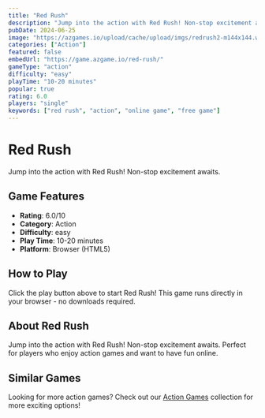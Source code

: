```yaml
---
title: "Red Rush"
description: "Jump into the action with Red Rush! Non-stop excitement awaits."
pubDate: 2024-06-25
image: "https://azgames.io/upload/cache/upload/imgs/redrush2-m144x144.webp"
categories: ["Action"]
featured: false
embedUrl: "https://game.azgame.io/red-rush/"
gameType: "action"
difficulty: "easy"
playTime: "10-20 minutes"
popular: true
rating: 6.0
players: "single"
keywords: ["red rush", "action", "online game", "free game"]
---
```


# Red Rush

Jump into the action with Red Rush! Non-stop excitement awaits.

## Game Features

- **Rating**: 6.0/10
- **Category**: Action
- **Difficulty**: easy
- **Play Time**: 10-20 minutes
- **Platform**: Browser (HTML5)

## How to Play

Click the play button above to start Red Rush! This game runs directly in your browser - no downloads required.

## About Red Rush

Jump into the action with Red Rush! Non-stop excitement awaits. Perfect for players who enjoy action games and want to have fun online.

## Similar Games

Looking for more action games? Check out our [Action Games](/categories/action) collection for more exciting options!
